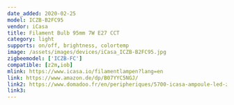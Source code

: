```yaml
---
date_added: 2020-02-25
model: ICZB-B2FC95
vendor: iCasa
title: Filament Bulb 95mm 7W E27 CCT
category: light
supports: on/off, brightness, colortemp
image: /assets/images/devices/iCasa_ICZB-B2FC95.jpg
zigbeemodel: ['ICZB-FC']
compatible: [z2m,iob]
mlink: https://www.icasa.io/filamentlampen?lang=en
link: https://www.amazon.de/dp/B07YYC5NGJ/
link2: https://www.domadoo.fr/en/peripheriques/5700-icasa-ampoule-led-zigbee-filament-95mm-7w-blanc-variable-0636665129383.html
link3: 
---
```

